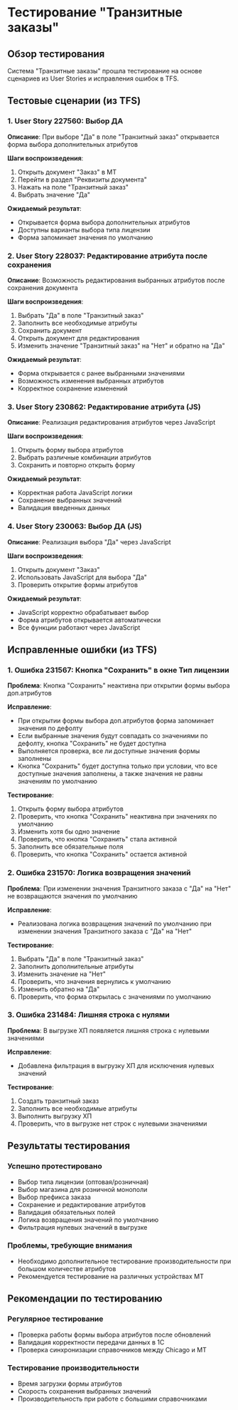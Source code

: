 # Тестирование "Транзитные заказы"

## Обзор тестирования

Система "Транзитные заказы" прошла тестирование на основе сценариев из User Stories и исправления ошибок в TFS.

## Тестовые сценарии (из TFS)

### 1. User Story 227560: Выбор ДА

**Описание**: При выборе "Да" в поле "Транзитный заказ" открывается форма выбора дополнительных атрибутов

**Шаги воспроизведения**:
1. Открыть документ "Заказ" в МТ
2. Перейти в раздел "Реквизиты документа"
3. Нажать на поле "Транзитный заказ"
4. Выбрать значение "Да"

**Ожидаемый результат**:
- Открывается форма выбора дополнительных атрибутов
- Доступны варианты выбора типа лицензии
- Форма запоминает значения по умолчанию

### 2. User Story 228037: Редактирование атрибута после сохранения

**Описание**: Возможность редактирования выбранных атрибутов после сохранения документа

**Шаги воспроизведения**:
1. Выбрать "Да" в поле "Транзитный заказ"
2. Заполнить все необходимые атрибуты
3. Сохранить документ
4. Открыть документ для редактирования
5. Изменить значение "Транзитный заказ" на "Нет" и обратно на "Да"

**Ожидаемый результат**:
- Форма открывается с ранее выбранными значениями
- Возможность изменения выбранных атрибутов
- Корректное сохранение изменений

### 3. User Story 230862: Редактирование атрибута (JS)

**Описание**: Реализация редактирования атрибутов через JavaScript

**Шаги воспроизведения**:
1. Открыть форму выбора атрибутов
2. Выбрать различные комбинации атрибутов
3. Сохранить и повторно открыть форму

**Ожидаемый результат**:
- Корректная работа JavaScript логики
- Сохранение выбранных значений
- Валидация введенных данных

### 4. User Story 230063: Выбор ДА (JS)

**Описание**: Реализация выбора "Да" через JavaScript

**Шаги воспроизведения**:
1. Открыть документ "Заказ"
2. Использовать JavaScript для выбора "Да"
3. Проверить открытие формы атрибутов

**Ожидаемый результат**:
- JavaScript корректно обрабатывает выбор
- Форма атрибутов открывается автоматически
- Все функции работают через JavaScript

## Исправленные ошибки (из TFS)

### 1. Ошибка 231567: Кнопка "Сохранить" в окне Тип лицензии

**Проблема**: Кнопка "Сохранить" неактивна при открытии формы выбора доп.атрибутов

**Исправление**:
- При открытии формы выбора доп.атрибутов форма запоминает значения по дефолту
- Если выбранные значения будут совпадать со значениями по дефолту, кнопка "Сохранить" не будет доступна
- Выполняется проверка, все ли доступные значения формы заполнены
- Кнопка "Сохранить" будет доступна только при условии, что все доступные значения заполнены, а также значения не равны значениям по умолчанию

**Тестирование**:
1. Открыть форму выбора атрибутов
2. Проверить, что кнопка "Сохранить" неактивна при значениях по умолчанию
3. Изменить хотя бы одно значение
4. Проверить, что кнопка "Сохранить" стала активной
5. Заполнить все обязательные поля
6. Проверить, что кнопка "Сохранить" остается активной

### 2. Ошибка 231570: Логика возвращения значений

**Проблема**: При изменении значения Транзитного заказа с "Да" на "Нет" не возвращаются значения по умолчанию

**Исправление**:
- Реализована логика возвращения значений по умолчанию при изменении значения Транзитного заказа с "Да" на "Нет"

**Тестирование**:
1. Выбрать "Да" в поле "Транзитный заказ"
2. Заполнить дополнительные атрибуты
3. Изменить значение на "Нет"
4. Проверить, что значения вернулись к умолчанию
5. Изменить обратно на "Да"
6. Проверить, что форма открылась с значениями по умолчанию

### 3. Ошибка 231484: Лишняя строка с нулями

**Проблема**: В выгрузке ХП появляется лишняя строка с нулевыми значениями

**Исправление**:
- Добавлена фильтрация в выгрузку ХП для исключения нулевых значений

**Тестирование**:
1. Создать транзитный заказ
2. Заполнить все необходимые атрибуты
3. Выполнить выгрузку ХП
4. Проверить, что в выгрузке нет строк с нулевыми значениями

## Результаты тестирования

### Успешно протестировано
- Выбор типа лицензии (оптовая/розничная)
- Выбор магазина для розничной монополи
- Выбор префикса заказа
- Сохранение и редактирование атрибутов
- Валидация обязательных полей
- Логика возвращения значений по умолчанию
- Фильтрация нулевых значений в выгрузке

### Проблемы, требующие внимания
- Необходимо дополнительное тестирование производительности при большом количестве атрибутов
- Рекомендуется тестирование на различных устройствах МТ

## Рекомендации по тестированию

### Регулярное тестирование
- Проверка работы формы выбора атрибутов после обновлений
- Валидация корректности передачи данных в 1С
- Проверка синхронизации справочников между Chicago и МТ

### Тестирование производительности
- Время загрузки формы атрибутов
- Скорость сохранения выбранных значений
- Производительность при работе с большими справочниками
